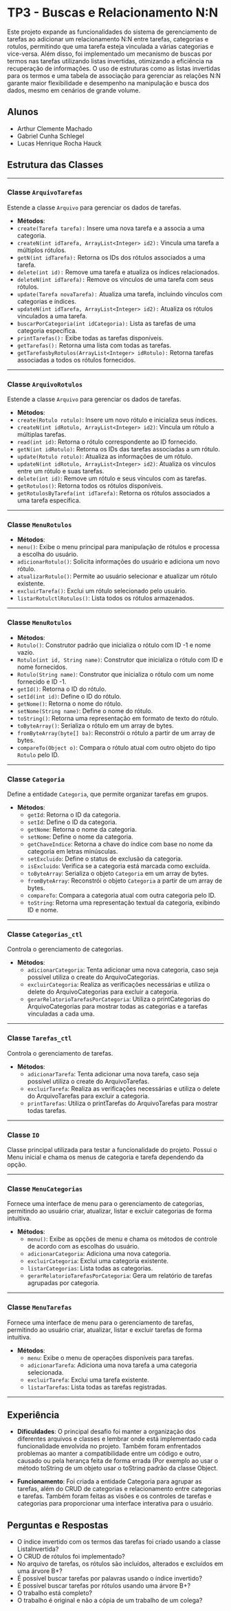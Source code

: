 # TP3 - Buscas e Relacionamento N:N

Este projeto expande as funcionalidades do sistema de gerenciamento de tarefas ao adicionar um relacionamento N:N entre tarefas, categorias e rotulos, permitindo que uma tarefa esteja vinculada a várias categorias e vice-versa. Além disso, foi implementado um mecanismo de buscas por termos nas tarefas utilizando listas invertidas, otimizando a eficiência na recuperação de informações. O uso de estruturas como as listas invertidas para os termos e uma tabela de associação para gerenciar as relações N:N garante maior flexibilidade e desempenho na manipulação e busca dos dados, mesmo em cenários de grande volume.

## Alunos

- Arthur Clemente Machado
- Gabriel Cunha Schlegel
- Lucas Henrique Rocha Hauck

## Estrutura das Classes
---

### Classe `ArquivoTarefas`
Estende a classe `Arquivo` para gerenciar os dados de tarefas.
- **Métodos**:
- `create(Tarefa tarefa):` Insere uma nova tarefa e a associa a uma categoria.
- `createN(int idTarefa, ArrayList<Integer> id2):` Vincula uma tarefa a múltiplos rótulos.
- `getN(int idTarefa):` Retorna os IDs dos rótulos associados a uma tarefa.
- `delete(int id):` Remove uma tarefa e atualiza os índices relacionados.
- `deleteN(int idTarefa):` Remove os vínculos de uma tarefa com seus rótulos.
- `update(Tarefa novaTarefa):` Atualiza uma tarefa, incluindo vínculos com categorias e índices.
- `updateN(int idTarefa, ArrayList<Integer> id2):` Atualiza os rótulos vinculados a uma tarefa.
- `buscarPorCategoria(int idCategoria):` Lista as tarefas de uma categoria específica.
- `printTarefas():` Exibe todas as tarefas disponíveis.
- `getTarefas():` Retorna uma lista com todas as tarefas.
- `getTarefasbyRotulos(ArrayList<Integer> idRotulo):` Retorna tarefas associadas a todos os rótulos fornecidos.

---

### Classe `ArquivoRotulos`
Estende a classe `Arquivo` para gerenciar os dados de tarefas.
- **Métodos**:
- `create(Rotulo rotulo)`: Insere um novo rótulo e inicializa seus índices.
- `createN(int idRotulo, ArrayList<Integer> id2)`: Vincula um rótulo a múltiplas tarefas.
- `read(int id)`: Retorna o rótulo correspondente ao ID fornecido.
- `getN(int idRotulo)`: Retorna os IDs das tarefas associadas a um rótulo.
- `update(Rotulo rotulo)`: Atualiza as informações de um rótulo.
- `updateN(int idRotulo, ArrayList<Integer> id2)`: Atualiza os vínculos entre um rótulo e suas tarefas.
- `delete(int id)`: Remove um rótulo e seus vínculos com as tarefas.
- `getRotulos()`: Retorna todos os rótulos disponíveis.
- `getRotulosByTarefa(int idTarefa)`: Retorna os rótulos associados a uma tarefa específica.

---

### Classe `MenuRotulos`
- **Métodos**:
- `menu()`: Exibe o menu principal para manipulação de rótulos e processa a escolha do usuário.
- `adicionarRotulo()`: Solicita informações do usuário e adiciona um novo rótulo.
- `atualizarRotulo()`: Permite ao usuário selecionar e atualizar um rótulo existente.
- `excluirTarefa()`: Exclui um rótulo selecionado pelo usuário.
- `listarRotulctlRotulos()`: Lista todos os rótulos armazenados.

---

### Classe `MenuRotulos`
- **Métodos**:
- `Rotulo()`: Construtor padrão que inicializa o rótulo com ID -1 e nome vazio.
- `Rotulo(int id, String name)`: Construtor que inicializa o rótulo com ID e nome fornecidos.
- `Rotulo(String name)`: Construtor que inicializa o rótulo com um nome fornecido e ID -1.
- `getId()`: Retorna o ID do rótulo.
- `setId(int id)`: Define o ID do rótulo.
- `getNome()`: Retorna o nome do rótulo.
- `setNome(String name)`: Define o nome do rótulo.
- `toString()`: Retorna uma representação em formato de texto do rótulo.
- `toByteArray()`: Serializa o rótulo em um array de bytes.
- `fromByteArray(byte[] ba)`: Reconstrói o rótulo a partir de um array de bytes.
- `compareTo(Object o)`: Compara o rótulo atual com outro objeto do tipo `Rotulo` pelo ID.

---

### Classe `Categoria`
Define a entidade `Categoria`, que permite organizar tarefas em grupos.
- **Métodos**:
  - `getId`: Retorna o ID da categoria.
  - `setId`: Define o ID da categoria.
  - `getNome`: Retorna o nome da categoria.
  - `setNome`: Define o nome da categoria.
  - `getChaveIndice`: Retorna a chave do índice com base no nome da categoria em letras minúsculas.
  - `setExcluido`: Define o status de exclusão da categoria.
  - `isExcluido`: Verifica se a categoria está marcada como excluída.
  - `toByteArray`: Serializa o objeto `Categoria` em um array de bytes.
  - `fromByteArray`: Reconstrói o objeto `Categoria` a partir de um array de bytes.
  - `compareTo`: Compara a categoria atual com outra categoria pelo ID.
  - `toString`: Retorna uma representação textual da categoria, exibindo ID e nome.

---

### Classe `Categorias_ctl`
Controla o gerenciamento de categorias.
- **Métodos**:
  - `adicionarCategoria`: Tenta adicionar uma nova categoria, caso seja possível utiliza o create do ArquivoCategorias.
  - `excluirCategoria`: Realiza as verificações necessárias e utiliza o delete do ArquivoCategorias para excluir a categoria.
  - `gerarRelatorioTarefasPorCategoria`: Utiliza o printCategorias do ArquivoCategorias para mostrar todas as categorias e a tarefas vinculadas a cada uma.

---

### Classe `Tarefas_ctl`
Controla o gerenciamento de tarefas.
- **Métodos**:
  - `adicionarTarefa`: Tenta adicionar uma nova tarefa, caso seja possível utiliza o create do ArquivoTarefas.
  - `excluirTarefa`: Realiza as verificações necessárias e utiliza o delete do ArquivoTarefas para excluir a categoria.
  - `printTarefas`: Utiliza o printTarefas do ArquivoTarefas para mostrar todas tarefas.

---

### Classe `IO`
Classe principal utilizada para testar a funcionalidade do projeto. Possui o Menu inicial e chama os menus de categoria e tarefa dependendo da opção.

---

### Classe `MenuCategorias`
Fornece uma interface de menu para o gerenciamento de categorias, permitindo ao usuário criar, atualizar, listar e excluir categorias de forma intuitiva.
- **Métodos**:
  - `menu()`: Exibe as opções de menu e chama os métodos de controle de acordo com as escolhas do usuário.
  - `adicionarCategoria`: Adiciona uma nova categoria.
  - `excluirCategoria`: Exclui uma categoria existente.
  - `listarCategorias`: Lista todas as categorias.
  - `gerarRelatorioTarefasPorCategoria`: Gera um relatório de tarefas agrupadas por categoria.

---

### Classe `MenuTarefas`
Fornece uma interface de menu para o gerenciamento de tarefas, permitindo ao usuário criar, atualizar, listar e excluir tarefas de forma intuitiva.
- **Métodos**:
  - `menu`: Exibe o menu de operações disponíveis para tarefas.
  - `adicionarTarefa`: Adiciona uma nova tarefa a uma categoria selecionada.
  - `excluirTarefa`: Exclui uma tarefa existente.
  - `listarTarefas`: Lista todas as tarefas registradas.

---

## Experiência

- **Dificuldades**: O principal desafio foi manter a organização dos diferentes arquivos e classes e lembrar onde está implementado cada funcionalidade envolvida no projeto. Também foram enfrentados problemas ao manter a compatibilidade entre um código e outro,
  causado ou pela herança feita de forma errada (Por exemplo ao usar o método toString de um objeto usar o toString padrão da classe Object.
  
- **Funcionamento**: Foi criada a entidade Categoria para agrupar as tarefas, além do CRUD de categorias e relacionamento entre categorias e tarefas. Também foram feitas as visões e os controles de tarefas e categorias para proporcionar uma interface interativa
  para o usuário.


## Perguntas e Respostas

- O índice invertido com os termos das tarefas foi criado usando a classe ListaInvertida?
- O CRUD de rótulos foi implementado?
- No arquivo de tarefas, os rótulos são incluídos, alterados e excluídos em uma árvore B+? 
- É possível buscar tarefas por palavras usando o índice invertido?
- É possível buscar tarefas por rótulos usando uma árvore B+? 
- O trabalho está completo?
- O trabalho é original e não a cópia de um trabalho de um colega?

